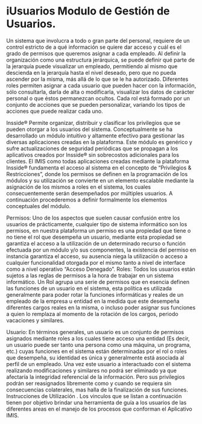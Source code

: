# iUsuarios Modulo de Gestión de Usuarios.

Un sistema que involucra a todo o gran parte del personal, requiere de un control estricto de a qué información se quiere dar 
acceso y cuál es el grado de permisos que queremos asignar a cada empleado. Al definir la organización como una estructura 
jerárquica, se puede definir qué parte de la jerarquía puede visualizar un empleado, permitiendo al mismo que descienda en la 
jerarquía hasta el nivel deseado, pero que no pueda ascender por la misma, más allá de lo que se le ha autorizado. Diferentes 
roles permiten asignar a cada usuario que pueden hacer con la información, sólo consultarla, darla de alta o modificarla, 
visualizar los datos de carácter personal o que éstos permanezcan ocultos. Cada rol está formado por un conjunto de acciones 
que se pueden personalizar, variando los tipos de acciones que puede realizar cada uno.

Insside® Permite organizar, distribuir y clasificar los privilegios que se pueden otorgar a los usuarios del sistema. 
Conceptualmente se ha desarrollado un módulo intuitivo y altamente efectivo para gestionar las diversas aplicaciones creadas 
en la plataforma. Este módulo es genérico y sufre actualizaciones de seguridad periódicas que se propagan a los aplicativos 
creados por Insside® sin sobrecostos adicionales para los clientes. El IMIS como todas aplicaciones creadas mediante la 
plataforma Insside® fundamenta el acceso al sistema en el concepto de “Privilegios & Restricciones”, donde los permisos se 
definen en la programación de los módulos y su utilización se convierte en un elemento escalable mediante la asignación de los 
mismos a roles en el sistema, los cuales consecuentemente serán desempeñados por múltiples usuarios. A continuación procederemos 
a definir formalmente los elementos conceptuales del módulo.

Permisos: Uno de los aspectos que suelen causar confusión entre los usuarios de prácticamente, cualquier tipo de sistema 
informático son los permisos, en nuestra plataforma un permiso es una propiedad que tiene o no tiene el rol que desempeña un 
usuario, mediante esta propiedad se garantiza el acceso a la utilización de un determinado recurso o función efectuada por un 
módulo y/o sus componentes, la existencia del permiso en instancia garantiza el acceso, su ausencia niega la utilización o 
acceso a cualquier funcionalidad otorgada por el mismo tanto a nivel de interface como a nivel operativo “Acceso Denegado”.
Roles: Todos los usuarios están sujetos a las reglas de permisos a la hora de trabajar en un sistema informático. Un Rol 
agrupa una serie de permisos que en esencia definen las funciones de un usuario en el sistema, esta política es utilizada 
generalmente para poder rotar la funciones informáticas y reales de un empleado de la empresa u entidad en la medida que 
este desempeña diferentes cargos reales en la misma, o incluso poder asignar sus funciones a quien lo remplaza al momento 
de la rotación de los cargos, periodo vacaciones y similares. 

Usuario: En términos generales, un usuario es un conjunto de permisos asignados mediante roles a los cuales tiene acceso una entidad (Es decir, un usuario puede ser tanto una persona como una máquina, un programa, etc.) cuyas funciones en el sistema están determinadas por el rol o roles que desempeña, su identidad es única y generalmente está asociada al perfil de un empleado. Una vez este usuario a interactuado con el sistema realizando modificaciones y similares no podrá ser eliminado ya que afectaría la integridad referencial de la información. Pero sus privilegios podrán ser reasignados libremente como y cuando se requiera sin consecuencias colaterales, mas halla de la finalización de sus funciones.
Instrucciones de Utilización
.
Los vinculos que se listan a continuación tienen por objetivo brindar una herramienta de guía a los usuarios de las diferentes areas en el manejo de los procesos que conforman el Aplicativo IMIS.
